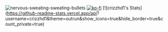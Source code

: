 ![nervous-sweating-sweating-bullets](https://github.com/crizzhd1/crizzhd1/assets/61610761/a33f0443-1131-4929-b970-5bc5074284a6)  [![ko-fi](https://ko-fi.com/img/githubbutton_sm.svg)](https://ko-fi.com/P5P3DQUDH)
                                                                                                                                 [![crizzhd1's Stats](https://github-readme-stats.vercel.app/api? username=crizzhd1&theme=outrun&show_icons=true&hide_border=true&count_private=true)





